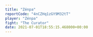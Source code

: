 ```yaml
---
title: "Zénpa"
reportCode: "4nCZHq1zGY9M32tT"
player: "Zénpa"
fight: "The Curator"
date: 2021-07-01T18:55:15.468000+00:00
---
```

